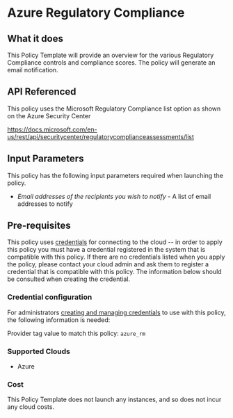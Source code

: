 # Azure Regulatory Compliance

## What it does

This Policy Template will provide an overview for the various Regulatory Compliance controls and compliance scores. The policy will generate an email notification.

## API Referenced

This policy uses the Microsoft Regulatory Compliance list option as shown on the Azure Security Center

https://docs.microsoft.com/en-us/rest/api/securitycenter/regulatorycomplianceassessments/list

## Input Parameters

This policy has the following input parameters required when launching the policy.

- *Email addresses of the recipients you wish to notify* - A list of email addresses to notify

## Pre-requisites

This policy uses [credentials](https://docs.rightscale.com/policies/users/guides/credential_management.html) for connecting to the cloud -- in order to apply this policy you must have a credential registered in the system that is compatible with this policy. If there are no credentials listed when you apply the policy, please contact your cloud admin and ask them to register a credential that is compatible with this policy. The information below should be consulted when creating the credential.

### Credential configuration

For administrators [creating and managing credentials](https://docs.rightscale.com/policies/users/guides/credential_management.html) to use with this policy, the following information is needed:

Provider tag value to match this policy: `azure_rm`

### Supported Clouds

- Azure

### Cost

This Policy Template does not launch any instances, and so does not incur any cloud costs.

